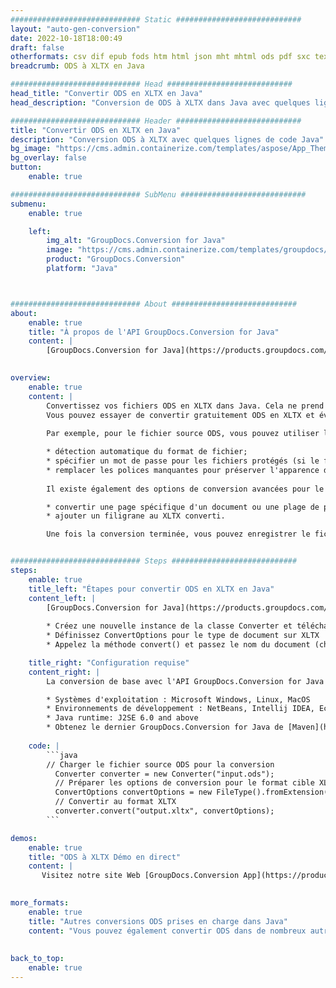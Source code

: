 ```yaml
---
############################# Static ############################
layout: "auto-gen-conversion"
date: 2022-10-18T18:00:49
draft: false
otherformats: csv dif epub fods htm html json mht mhtml ods pdf sxc tex tsv xlam xls xlsb xlsm xlsx xlt xltm xltx xml xps
breadcrumb: ODS à XLTX en Java

############################# Head ############################
head_title: "Convertir ODS en XLTX en Java"
head_description: "Conversion de ODS à XLTX dans Java avec quelques lignes de code. Convertissez plus de 160 formats de fichiers à l'aide de l'API de conversion de documents GroupDocs pour Java"

############################# Header ############################
title: "Convertir ODS en XLTX en Java"
description: "Conversion ODS à XLTX avec quelques lignes de code Java"
bg_image: "https://cms.admin.containerize.com/templates/aspose/App_Themes/V3/images/bg/header1.png"
bg_overlay: false
button:
    enable: true

############################# SubMenu ############################
submenu:
    enable: true

    left:
        img_alt: "GroupDocs.Conversion for Java"
        image: "https://cms.admin.containerize.com/templates/groupdocs/images/product-logos/90x90-noborder/groupdocs-conversion-java.png"
        product: "GroupDocs.Conversion"
        platform: "Java"



############################# About ############################
about:
    enable: true
    title: "À propos de l'API GroupDocs.Conversion for Java"
    content: |
        [GroupDocs.Conversion for Java](https://products.groupdocs.com/conversion/java/) est une API de conversion de format de fichier avancée pour la conversion entre les formats d'image et de document populaires tels que Microsoft Office, OpenDocument, PDF, HTML, e-mail, CAO. et bien plus encore avec seulement quelques lignes de code. L'API native détecte automatiquement les formats des documents originaux et propose de nombreuses options de personnalisation des documents convertis. Outre la fonction d'extraction d'informations d'un document, il prend également en charge la mise en cache des résultats de conversion sur le disque local par défaut. Cependant, tout type de stockage de cache peut être pris en charge en implémentant les interfaces appropriées - Amazon S3, Dropbox, Google Drive, Windows Azure, Reddis ou tout autre.
    

overview:
    enable: true
    content: |
        Convertissez vos fichiers ODS en XLTX dans Java. Cela ne prend que quelques lignes de code Java sur n'importe quelle plate-forme de votre choix, telle que Windows, Linux, macOS.
        Vous pouvez essayer de convertir gratuitement ODS en XLTX et évaluer la qualité des résultats de conversion. En plus des scripts de conversion de fichiers simples, vous pouvez essayer des options plus sophistiquées pour charger le fichier source ODS et stocker la sortie XLTX. 
        
        Par exemple, pour le fichier source ODS, vous pouvez utiliser les options de chargement suivantes :

        * détection automatique du format de fichier;
        * spécifier un mot de passe pour les fichiers protégés (si le format de fichier le prend en charge);
        * remplacer les polices manquantes pour préserver l'apparence du document.
        
        Il existe également des options de conversion avancées pour le fichier XLTX :

        * convertir une page spécifique d'un document ou une plage de pages;
        * ajouter un filigrane au XLTX converti.

        Une fois la conversion terminée, vous pouvez enregistrer le fichier XLTX dans votre chemin de fichier local ou dans un stockage tiers tel que FTP, Amazon S3, Google Drive, Dropbox, etc. Veuillez noter - pour convertir ODS à XLTX, vous n'avez pas besoin d'installer de logiciel supplémentaire, tel que MS Office, Open Office, Adobe Acrobat Reader, etc.


############################# Steps ############################
steps:
    enable: true
    title_left: "Étapes pour convertir ODS en XLTX en Java"
    content_left: |
        [GroupDocs.Conversion for Java](https://products.groupdocs.com/conversion/java/) permet aux développeurs de convertir facilement le fichier ODS en XLTX avec quelques lignes de code.
        
        * Créez une nouvelle instance de la classe Converter et téléchargez le fichier ODS avec le chemin complet
        * Définissez ConvertOptions pour le type de document sur XLTX
        * Appelez la méthode convert() et passez le nom du document (chemin complet) et le format (XLTX) en tant que paramètre

    title_right: "Configuration requise"
    content_right: |
        La conversion de base avec l'API GroupDocs.Conversion for Java peut être effectuée avec seulement quelques lignes de code. Nos API sont prises en charge sur toutes les principales plates-formes et systèmes d'exploitation. Avant d'exécuter le code ci-dessous, assurez-vous que les prérequis suivants sont installés sur votre système.

        * Systèmes d'exploitation : Microsoft Windows, Linux, MacOS
        * Environnements de développement : NetBeans, Intellij IDEA, Eclipse, etc.
        * Java runtime: J2SE 6.0 and above
        * Obtenez le dernier GroupDocs.Conversion for Java de [Maven](https://repository.groupdocs.com/webapp/#/artifacts/browse/tree/General/repo/com/groupdocs/groupdocs-conversion)
         
    code: |
        ```java    
        // Charger le fichier source ODS pour la conversion
          Converter converter = new Converter("input.ods");
          // Préparer les options de conversion pour le format cible XLTX
          ConvertOptions convertOptions = new FileType().fromExtension("xltx").getConvertOptions();
          // Convertir au format XLTX
          converter.convert("output.xltx", convertOptions);
        ```

demos:
    enable: true
    title: "ODS à XLTX Démo en direct"
    content: |
       Visitez notre site Web [GroupDocs.Conversion App](https://products.groupdocs.app/conversion/family) et essayez la conversion ODS à XLTX maintenant. La démo gratuite présente les avantages suivants
          

more_formats:
    enable: true
    title: "Autres conversions ODS prises en charge dans Java"
    content: "Vous pouvez également convertir ODS dans de nombreux autres formats de fichiers. Veuillez consulter la liste ci-dessous."
       
       
back_to_top:
    enable: true
---
```


